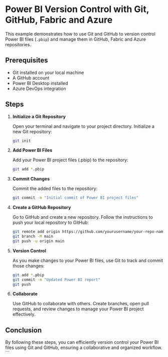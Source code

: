 # Power BI Version Control with Git, GitHub, Fabric and Azure

This example demonstrates how to use Git and GitHub to version control Power BI files (`.pbip`) and manage them in GitHub, Fabric and Azure repositories.

## Prerequisites

- Git installed on your local machine
- A GitHub account
- Power BI Desktop installed
- Azure DevOps integration

## Steps

1. **Initialize a Git Repository**

   Open your terminal and navigate to your project directory. Initialize a new Git repository:

   ```sh
   git init

2. **Add Power BI Files**

    Add your Power BI project files (.pbip) to the repository:

    ```sh 
    git add *.pbip


3. **Commit Changes**

    Commit the added files to the repository:
    ```sh
    git commit -m "Initial commit of Power BI project files"


4. **Create a GitHub Repository**

    Go to GitHub and create a new repository. Follow the instructions to push your local repository to GitHub:

    ```sh
    git remote add origin https://github.com/yourusername/your-repo-name.git
    git branch -M main
    git push -u origin main


5. **Version Control**

    As you make changes to your Power BI files, use Git to track and commit those changes:

    ```sh 
    git add *.pbip
    git commit -m "Updated Power BI report"
    git push


6. **Collaborate**

    Use GitHub to collaborate with others. Create branches, open pull requests, and review changes to manage your Power BI project effectively.


## Conclusion

By following these steps, you can efficiently version control your Power BI files using Git and GitHub, ensuring a collaborative and organized workflow. ```